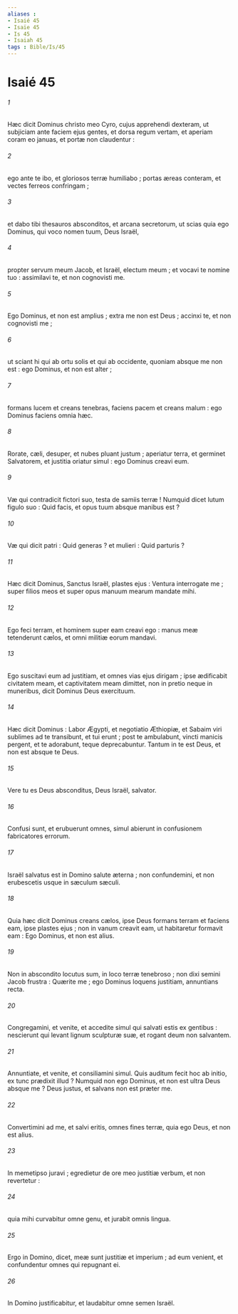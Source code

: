 ```yaml
---
aliases : 
- Isaié 45
- Isaïe 45
- Is 45
- Isaiah 45
tags : Bible/Is/45
---
```


# Isaié 45

###### 1
Hæc dicit Dominus christo meo Cyro, cujus apprehendi dexteram, ut subjiciam ante faciem ejus gentes, et dorsa regum vertam, et aperiam coram eo januas, et portæ non claudentur :
###### 2
ego ante te ibo, et gloriosos terræ humiliabo ; portas æreas conteram, et vectes ferreos confringam ;
###### 3
et dabo tibi thesauros absconditos, et arcana secretorum, ut scias quia ego Dominus, qui voco nomen tuum, Deus Israël,
###### 4
propter servum meum Jacob, et Israël, electum meum ; et vocavi te nomine tuo : assimilavi te, et non cognovisti me.
###### 5
Ego Dominus, et non est amplius ; extra me non est Deus ; accinxi te, et non cognovisti me ;
###### 6
ut sciant hi qui ab ortu solis et qui ab occidente, quoniam absque me non est : ego Dominus, et non est alter ;
###### 7
formans lucem et creans tenebras, faciens pacem et creans malum : ego Dominus faciens omnia hæc.
###### 8
Rorate, cæli, desuper, et nubes pluant justum ; aperiatur terra, et germinet Salvatorem, et justitia oriatur simul : ego Dominus creavi eum.
###### 9
Væ qui contradicit fictori suo, testa de samiis terræ ! Numquid dicet lutum figulo suo : Quid facis, et opus tuum absque manibus est ?
###### 10
Væ qui dicit patri : Quid generas ? et mulieri : Quid parturis ?
###### 11
Hæc dicit Dominus, Sanctus Israël, plastes ejus : Ventura interrogate me ; super filios meos et super opus manuum mearum mandate mihi.
###### 12
Ego feci terram, et hominem super eam creavi ego : manus meæ tetenderunt cælos, et omni militiæ eorum mandavi.
###### 13
Ego suscitavi eum ad justitiam, et omnes vias ejus dirigam ; ipse ædificabit civitatem meam, et captivitatem meam dimittet, non in pretio neque in muneribus, dicit Dominus Deus exercituum.
###### 14
Hæc dicit Dominus : Labor Ægypti, et negotiatio Æthiopiæ, et Sabaim viri sublimes ad te transibunt, et tui erunt ; post te ambulabunt, vincti manicis pergent, et te adorabunt, teque deprecabuntur. Tantum in te est Deus, et non est absque te Deus.
###### 15
Vere tu es Deus absconditus, Deus Israël, salvator.
###### 16
Confusi sunt, et erubuerunt omnes, simul abierunt in confusionem fabricatores errorum.
###### 17
Israël salvatus est in Domino salute æterna ; non confundemini, et non erubescetis usque in sæculum sæculi.
###### 18
Quia hæc dicit Dominus creans cælos, ipse Deus formans terram et faciens eam, ipse plastes ejus ; non in vanum creavit eam, ut habitaretur formavit eam : Ego Dominus, et non est alius.
###### 19
Non in abscondito locutus sum, in loco terræ tenebroso ; non dixi semini Jacob frustra : Quærite me ; ego Dominus loquens justitiam, annuntians recta.
###### 20
Congregamini, et venite, et accedite simul qui salvati estis ex gentibus : nescierunt qui levant lignum sculpturæ suæ, et rogant deum non salvantem.
###### 21
Annuntiate, et venite, et consiliamini simul. Quis auditum fecit hoc ab initio, ex tunc prædixit illud ? Numquid non ego Dominus, et non est ultra Deus absque me ? Deus justus, et salvans non est præter me.
###### 22
Convertimini ad me, et salvi eritis, omnes fines terræ, quia ego Deus, et non est alius.
###### 23
In memetipso juravi ; egredietur de ore meo justitiæ verbum, et non revertetur :
###### 24
quia mihi curvabitur omne genu, et jurabit omnis lingua.
###### 25
Ergo in Domino, dicet, meæ sunt justitiæ et imperium ; ad eum venient, et confundentur omnes qui repugnant ei.
###### 26
In Domino justificabitur, et laudabitur omne semen Israël.
